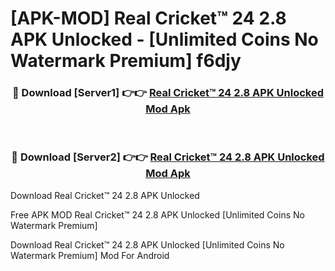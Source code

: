 # [APK-MOD] Real Cricket™ 24 2.8 APK Unlocked - [Unlimited Coins No Watermark Premium] f6djy



<div align="center">
<h3>🔴 Download [Server1] 👉👉 <a href="https://momento.my/?title=Real_Cricket™_24_2.8_APK_Unlocked">Real Cricket™ 24 2.8 APK Unlocked Mod Apk</a></h3><br>

<h3>🔴 Download [Server2] 👉👉 <a href="https://momento.my/?title=Real_Cricket™_24_2.8_APK_Unlocked">Real Cricket™ 24 2.8 APK Unlocked Mod Apk</a></h3>
</div>



Download Real Cricket™ 24 2.8 APK Unlocked 

Free APK MOD Real Cricket™ 24 2.8 APK Unlocked [Unlimited Coins No Watermark Premium]

Download Real Cricket™ 24 2.8 APK Unlocked [Unlimited Coins No Watermark Premium] Mod For Android
